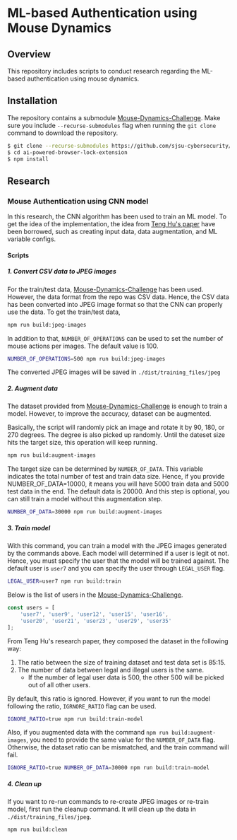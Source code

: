 # ML-based Authentication using Mouse Dynamics

## Overview
This repository includes scripts to conduct research regarding the ML-based authentication
using mouse dynamics. 

## Installation
The repository contains a submodule [Mouse-Dynamics-Challenge][submodule].
Make sure you include `--recurse-submodules` flag when running the `git clone` command to download the repository.
```bash
$ git clone --recurse-submodules https://github.com/sjsu-cybersecurity/ml-based-mouse-authentication.git
$ cd ai-powered-browser-lock-extension
$ npm install
```

## Research
### Mouse Authentication using CNN model
In this research, the CNN algorithm has been used to train an ML model.
To get the idea of the implementation, the idea from [Teng Hu's paper][1]
have been borrowed, such as creating input data, data augmentation,
and ML variable configs.

#### Scripts
##### 1. Convert CSV data to JPEG images
For the train/test data, [Mouse-Dynamics-Challenge][submodule] has been used.
However, the data format from the repo was CSV data. Hence, the CSV data has been
converted into JPEG image format so that the CNN can properly use the data.
To get the train/test data, 

```bash
npm run build:jpeg-images
```

In addition to that, `NUMBER_OF_OPERATIONS` can be used to set the number of mouse actions
per images. The default value is 100.

```bash
NUMBER_OF_OPERATIONS=500 npm run build:jpeg-images
```

The converted JPEG images will be saved in `./dist/training_files/jpeg`

##### 2. Augment data
The dataset provided from [Mouse-Dynamics-Challenge][submodule] is enough to train a model.
However, to improve the accuracy, dataset can be augmented. 

Basically, the script will randomly pick an image and rotate it by 90, 180, or 270 degrees.
The degree is also picked up randomly. Until the dateset size hits the target size, this operation
will keep running.

```bash
npm run build:augment-images
```

The target size can be determined by `NUMBER_OF_DATA`. This variable indicates the total number of test and train
data size. Hence, if you provide NUMBER_OF_DATA=10000, it means you will have 5000 train data and 5000 test data in the end.
The default data is 20000. And this step is optional, you can still train a model without this augmentation step.

```bash
NUMBER_OF_DATA=30000 npm run build:augment-images
```

##### 3. Train model
With this command, you can train a model with the JPEG images generated by the commands above.
Each model will determined if a user is legit ot not. Hence, you must specify the user that the model will be trained against.
The default user is `user7` and you can specify the user through `LEGAL_USER` flag.

```bash
LEGAL_USER=user7 npm run build:train 
```

Below is the list of users in the [Mouse-Dynamics-Challenge][submodule].

```js
const users = [
    'user7', 'user9', 'user12', 'user15', 'user16',
    'user20', 'user21', 'user23', 'user29', 'user35'
];
```

From Teng Hu's research paper, they composed the dataset in the following way:
1. The ratio between the size of training dataset and test data set is 85:15.
2. The number of data between legal and illegal users is the same.
    - If the number of legal user data is 500, the other 500 will be picked out of all other users.
   
By default, this ratio is ignored. However, if you want to run the model following the ratio,
`IGRNORE_RATIO` flag can be used.

```bash
IGNORE_RATIO=true npm run build:train-model
```

Also, if you augmented data with the command `npm run build:augment-images`, you need to
provide the same value for the `NUMBER_OF_DATA` flag. Otherwise, the dataset ratio can
be mismatched, and the train command will fail.

```bash
IGNORE_RATIO=true NUMBER_OF_DATA=30000 npm run build:train-model
```

##### 4. Clean up
If you want to re-run commands to re-create JPEG images or re-train model,
first run the cleanup command. It will clean up the data in `./dist/training_files/jpeg`.

```bash
npm run build:clean
```

[submodule]: https://github.com/balabit/Mouse-Dynamics-Challenge
[1]: https://www.hindawi.com/journals/scn/2019/3898951/
